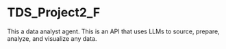 # TDS_Project2_F
This a data analyst agent. This is an API that uses LLMs to source, prepare, analyze, and visualize any data.

